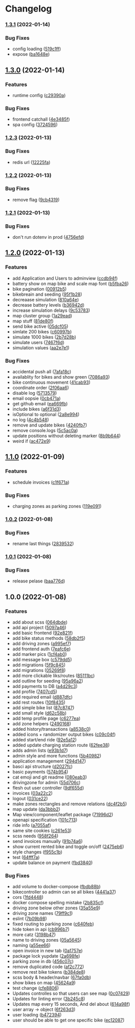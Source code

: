 # Changelog

### [1.3.1](https://www.github.com/scriptcoded/bth-pattern-group-14/compare/v1.3.0...v1.3.1) (2022-01-14)


### Bug Fixes

* config loading ([519c1ff](https://www.github.com/scriptcoded/bth-pattern-group-14/commit/519c1ff0ad2402074c1276f7aff85e4e813e3c78))
* expose ([ba1648e](https://www.github.com/scriptcoded/bth-pattern-group-14/commit/ba1648efb6a1e6eab571748c4b39cff03926e0bf))

## [1.3.0](https://www.github.com/scriptcoded/bth-pattern-group-14/compare/v1.2.3...v1.3.0) (2022-01-14)


### Features

* runtime config ([c29390a](https://www.github.com/scriptcoded/bth-pattern-group-14/commit/c29390af6a0b23be5a5ae30d95bfbfbbaa17f006))


### Bug Fixes

* frontend catchall ([4e3485f](https://www.github.com/scriptcoded/bth-pattern-group-14/commit/4e3485fe304769c0d3ed9c756bbf818e99dddf41))
* spa config ([3724596](https://www.github.com/scriptcoded/bth-pattern-group-14/commit/372459642b42591f7dffcd1b76390160fe4bac9d))

### [1.2.3](https://www.github.com/scriptcoded/bth-pattern-group-14/compare/v1.2.2...v1.2.3) (2022-01-13)


### Bug Fixes

* redis url ([12225fa](https://www.github.com/scriptcoded/bth-pattern-group-14/commit/12225fabcb9ef7a2c55d5e03f1dc5777ad7bb88d))

### [1.2.2](https://www.github.com/scriptcoded/bth-pattern-group-14/compare/v1.2.1...v1.2.2) (2022-01-13)


### Bug Fixes

* remove flag ([9cb4319](https://www.github.com/scriptcoded/bth-pattern-group-14/commit/9cb4319b59c16857ef1b6f668761f714c5280cd0))

### [1.2.1](https://www.github.com/scriptcoded/bth-pattern-group-14/compare/v1.2.0...v1.2.1) (2022-01-13)


### Bug Fixes

* don't run dotenv in prod ([4756efd](https://www.github.com/scriptcoded/bth-pattern-group-14/commit/4756efdf65dbc0946c8f3a011fdf879e5f25771f))

## [1.2.0](https://www.github.com/scriptcoded/bth-pattern-group-14/compare/v1.1.0...v1.2.0) (2022-01-13)


### Features

* add Application and Users to adminview ([ccdb94f](https://www.github.com/scriptcoded/bth-pattern-group-14/commit/ccdb94f59993c234c18a8bb634cc8149b4393aaf))
* battery show on map bike and scale map font ([b5fba26](https://www.github.com/scriptcoded/bth-pattern-group-14/commit/b5fba266df6fb807a5bec9e3bc0687e8b5be0389))
* bike pagination ([00912b5](https://www.github.com/scriptcoded/bth-pattern-group-14/commit/00912b5e7873e303dd5faacc14fb113b028c7727))
* bikebreain and seeding ([95f1b28](https://www.github.com/scriptcoded/bth-pattern-group-14/commit/95f1b287137d59480e0b680421e2c630e1dc27b5))
* decreaase simulation ([810a64e](https://www.github.com/scriptcoded/bth-pattern-group-14/commit/810a64e07bfb374c6e352de26249314d00ea70e9))
* decrease battery levels ([b36942d](https://www.github.com/scriptcoded/bth-pattern-group-14/commit/b36942d30414b2965bde4c918f023bf26819d1b8))
* increase simulation delays ([9c53783](https://www.github.com/scriptcoded/bth-pattern-group-14/commit/9c53783b2bb30bc6643fb1b9b7a351a0057891d1))
* map cluster group ([1a29ead](https://www.github.com/scriptcoded/bth-pattern-group-14/commit/1a29ead3363e8cf772276b6e0f6e6ea0e9f23e32))
* map stuff ([81de80f](https://www.github.com/scriptcoded/bth-pattern-group-14/commit/81de80f8ea86e87b80a1298d0d3b094dc064a713))
* send bike active ([05dcf05](https://www.github.com/scriptcoded/bth-pattern-group-14/commit/05dcf05ea19f834cf3e210370ec723f70d57a853))
* simlate 200 bikes ([c60997b](https://www.github.com/scriptcoded/bth-pattern-group-14/commit/c60997b22047d4949dc4d9621a19358792a62ed7))
* simulate 1000 bikes ([2b7d28b](https://www.github.com/scriptcoded/bth-pattern-group-14/commit/2b7d28bd2cf4c3807c2837ec3ea4d8c4abd34b54))
* simulate users ([7467f6d](https://www.github.com/scriptcoded/bth-pattern-group-14/commit/7467f6d806ca8b7f87062c8e7cf6a7e614d3ef0a))
* simulation values ([aa2e7e1](https://www.github.com/scriptcoded/bth-pattern-group-14/commit/aa2e7e19ca8fa08cc931d72ca8ef77f34ade8bfe))


### Bug Fixes

* accidental push all ([7afa18c](https://www.github.com/scriptcoded/bth-pattern-group-14/commit/7afa18c32d071f4a7cb41cfb30206af2d1fb8d57))
* availablity for bikes and show green ([7086a93](https://www.github.com/scriptcoded/bth-pattern-group-14/commit/7086a938630e81612cdac2ab925629b3ed9dfb4e))
* bike continuous movement ([41cab93](https://www.github.com/scriptcoded/bth-pattern-group-14/commit/41cab933d9d88dfbd4a0be4e99babba64f7ea1bf))
* coordinate order ([2f06aa6](https://www.github.com/scriptcoded/bth-pattern-group-14/commit/2f06aa6441ef9293d6b298662fcd66cae9611fb8))
* disable log ([5713579](https://www.github.com/scriptcoded/bth-pattern-group-14/commit/57135792fc934b8c1eb17487d921e221c8d82aaa))
* email oopsie ([0cb471a](https://www.github.com/scriptcoded/bth-pattern-group-14/commit/0cb471aadef6cd008be7a69789511e3ff140182b))
* get github email ([ea669fb](https://www.github.com/scriptcoded/bth-pattern-group-14/commit/ea669fb39642ee0e1ac679321802297726acfeaa))
* include bikes ([a6f31d3](https://www.github.com/scriptcoded/bth-pattern-group-14/commit/a6f31d3b968a0a714c860710d1f82d96f795eb7e))
* isOptional to optional ([2a8e994](https://www.github.com/scriptcoded/bth-pattern-group-14/commit/2a8e9949c70c4ba1e94ba081d840d2286b8a25b6))
* no log ([4c4b548](https://www.github.com/scriptcoded/bth-pattern-group-14/commit/4c4b5489925d7857256a6273b6aaa8e099c68f11))
* remove and update bikes ([4240fb7](https://www.github.com/scriptcoded/bth-pattern-group-14/commit/4240fb770a99832489c897b4d95b9432159053b8))
* remove console.logs ([5c5ac0a](https://www.github.com/scriptcoded/bth-pattern-group-14/commit/5c5ac0a6a2667a02096862bfb4214b41c128be4d))
* update positions without deleting marker ([8b9b644](https://www.github.com/scriptcoded/bth-pattern-group-14/commit/8b9b644c40f1e50df530fb7a96eb922cb8cb21b9))
* weird if ([ac472e9](https://www.github.com/scriptcoded/bth-pattern-group-14/commit/ac472e9976f691161458bfaa77cdaf1182d43631))

## [1.1.0](https://www.github.com/scriptcoded/bth-pattern-group-14/compare/v1.0.2...v1.1.0) (2022-01-09)


### Features

* schedule invoices ([c1f671a](https://www.github.com/scriptcoded/bth-pattern-group-14/commit/c1f671a4597fac723e4f7b6ef477ad27f16ad6f1))


### Bug Fixes

* charging zones as parking zones ([119e091](https://www.github.com/scriptcoded/bth-pattern-group-14/commit/119e091c000c71d52b9cd928606ec69e262fc301))

### [1.0.2](https://www.github.com/scriptcoded/bth-pattern-group-14/compare/v1.0.1...v1.0.2) (2022-01-08)


### Bug Fixes

* rename last things ([2839532](https://www.github.com/scriptcoded/bth-pattern-group-14/commit/28395329091f15426e249f837fcffbc61ecae47c))

### [1.0.1](https://www.github.com/scriptcoded/bth-pattern-group-14/compare/v1.0.0...v1.0.1) (2022-01-08)


### Bug Fixes

* release pelase ([baa776d](https://www.github.com/scriptcoded/bth-pattern-group-14/commit/baa776d99c1f03c4db87ec1092700c7bc32997e8))

## 1.0.0 (2022-01-08)


### Features

* add about scss ([064dbde](https://www.github.com/scriptcoded/bth-pattern-group-14/commit/064dbde10cd0b64e21b588c73dc10da812e43e12))
* add api project ([5097a46](https://www.github.com/scriptcoded/bth-pattern-group-14/commit/5097a46787278510ab2e3dbd34f23a0ed79081bc))
* add basic frontend ([92e821f](https://www.github.com/scriptcoded/bth-pattern-group-14/commit/92e821f21386da2c4c5a0b96c43c0ab826f9a0d2))
* add bike status methods ([58db2f5](https://www.github.com/scriptcoded/bth-pattern-group-14/commit/58db2f51fc08f9bb513adceb23d275bc1a54f466))
* add driving zones ([a995ef7](https://www.github.com/scriptcoded/bth-pattern-group-14/commit/a995ef70fae4bc826cabb63b668556dc42e512e7))
* add frontend auth ([7eafc6e](https://www.github.com/scriptcoded/bth-pattern-group-14/commit/7eafc6e260c8a011756b8997e85103daed6df6de))
* add marker pics ([1cf4ab0](https://www.github.com/scriptcoded/bth-pattern-group-14/commit/1cf4ab0bc18dd5dff39e7af9728895f081df433b))
* add message box ([c579dd5](https://www.github.com/scriptcoded/bth-pattern-group-14/commit/c579dd56442b719d0d76b436f86a674f5ddb4188))
* add migrations ([5f9c845](https://www.github.com/scriptcoded/bth-pattern-group-14/commit/5f9c845a8ba247272ca7a0adba7a5b8aa063b267))
* add migrations ([05269f8](https://www.github.com/scriptcoded/bth-pattern-group-14/commit/05269f8a8018f822c30ebc9b12a18394337cd455))
* add more clickable liks/routes ([85111bc](https://www.github.com/scriptcoded/bth-pattern-group-14/commit/85111bc2f66894eea787e5f396c8cb9f21f8c271))
* add outline for seeding ([95a96a2](https://www.github.com/scriptcoded/bth-pattern-group-14/commit/95a96a219de864a27627606138b8fbc32203881f))
* add payments to DB ([a4d29c3](https://www.github.com/scriptcoded/bth-pattern-group-14/commit/a4d29c3369e4890e7989d3e98731a6a16b94cdd7))
* add profile ([7407cd5](https://www.github.com/scriptcoded/bth-pattern-group-14/commit/7407cd5da10e2e37897ac3e35d970e9847215f3e))
* add required email ([d887dfc](https://www.github.com/scriptcoded/bth-pattern-group-14/commit/d887dfcb497f95effa20035e5bcd5f97c68f23fa))
* add rest routes ([10f8435](https://www.github.com/scriptcoded/bth-pattern-group-14/commit/10f84351f7de4458363768765473a83a5117b915))
* add simple bike list ([87c8747](https://www.github.com/scriptcoded/bth-pattern-group-14/commit/87c8747df678f842907a903fad24d64adb99faf8))
* add small style ([d62c58b](https://www.github.com/scriptcoded/bth-pattern-group-14/commit/d62c58b04576ec4ae0abe6956fa2735a0ad2c8b7))
* add temp profile page ([c6277ea](https://www.github.com/scriptcoded/bth-pattern-group-14/commit/c6277ead36db3780091dfe48587a546a42eb4af4))
* add zone helpers ([2490168](https://www.github.com/scriptcoded/bth-pattern-group-14/commit/24901688e5f12faa153fcb91503877cfc72cb9c4))
* added history/transactions ([a8538c0](https://www.github.com/scriptcoded/bth-pattern-group-14/commit/a8538c08a43ea43893ecd3d5e0a04826e72d2bb8))
* added icons + randomizer output bikes ([c09c04f](https://www.github.com/scriptcoded/bth-pattern-group-14/commit/c09c04fb94f12db5d79b8f6a5a3b1d24d5bd1d24))
* added start/end ride ([92e5a12](https://www.github.com/scriptcoded/bth-pattern-group-14/commit/92e5a126fbfa520a61582c3bdf586e37093e59ab))
* added update charging station route ([62fee38](https://www.github.com/scriptcoded/bth-pattern-group-14/commit/62fee385acf074eee0aacf4bebb1f9ced149b7b9))
* adds admin lists ([e93b1d7](https://www.github.com/scriptcoded/bth-pattern-group-14/commit/e93b1d779d80b0a4c0d861419a02172682b271db))
* admin style and more functions ([5b40982](https://www.github.com/scriptcoded/bth-pattern-group-14/commit/5b40982fcce81e7b5c5f9697e7f4c62b4d1b01a4))
* application management ([294d147](https://www.github.com/scriptcoded/bth-pattern-group-14/commit/294d1473158ac91571575400d6986d2ba3ae8186))
* basci api structure ([d2027fc](https://www.github.com/scriptcoded/bth-pattern-group-14/commit/d2027fc709301c611a06c5a39c919a907d93cf8e))
* basic payments ([574b954](https://www.github.com/scriptcoded/bth-pattern-group-14/commit/574b954bf4dfa8c67bb37c1d61f08e8765bf7787))
* cat emoji and git readme ([080eab3](https://www.github.com/scriptcoded/bth-pattern-group-14/commit/080eab31f15094e5b0413fa73a69788f568d8a63))
* drivingzone for admin ([55d706c](https://www.github.com/scriptcoded/bth-pattern-group-14/commit/55d706c3d260129ef0e1a6aaa524eb999762fd69))
* flesh out user controller ([9df655d](https://www.github.com/scriptcoded/bth-pattern-group-14/commit/9df655da99012a01bdaeb39c7b7e224c5985b88b))
* invoices ([03a22c2](https://www.github.com/scriptcoded/bth-pattern-group-14/commit/03a22c21ae539f0fce08ac956a71cec315120ee5))
* logout ([031ce22](https://www.github.com/scriptcoded/bth-pattern-group-14/commit/031ce22a2a8dcce7df8eb1ee067267a0a1b61c37))
* make zones rectangles and remove relations ([dc4f2b5](https://www.github.com/scriptcoded/bth-pattern-group-14/commit/dc4f2b5c47c3c0c34f6f7d48b02a6fce28882bdf))
* map update ([da3bbb2](https://www.github.com/scriptcoded/bth-pattern-group-14/commit/da3bbb2718e07c44d6a77f4802e69c1c24c6cc74))
* Map view/component/leaflet package ([71996d2](https://www.github.com/scriptcoded/bth-pattern-group-14/commit/71996d2e3a390c1631bded5e6196e7ec31616bf9))
* openapi specification ([101c713](https://www.github.com/scriptcoded/bth-pattern-group-14/commit/101c71321673ef32d09deec1f97f8b575feb4689))
* ride info ([a7055af](https://www.github.com/scriptcoded/bth-pattern-group-14/commit/a7055af50ea7f242a6e59b085a8c5e06cfaae288))
* same site cookies ([c261e53](https://www.github.com/scriptcoded/bth-pattern-group-14/commit/c261e53ef01e619c24808c71611702c0b7ee2f67))
* scss needs ([958f264](https://www.github.com/scriptcoded/bth-pattern-group-14/commit/958f264bcd4ffe0f7d61af50dab9c6e408f909a1))
* send invoices manually ([91b74a6](https://www.github.com/scriptcoded/bth-pattern-group-14/commit/91b74a6814e60da411b1cbb79a28838fbc72539e))
* show current rented bike and toggle on/off ([2475eb6](https://www.github.com/scriptcoded/bth-pattern-group-14/commit/2475eb6776819e6df49d33b9b8421e60247286d3))
* style changes ([f955c1b](https://www.github.com/scriptcoded/bth-pattern-group-14/commit/f955c1b00b6e7a2ae15b5658f63bff32f85b5c06))
* test ([64fff7a](https://www.github.com/scriptcoded/bth-pattern-group-14/commit/64fff7a9d864f58311d5c8e8c5abc68f9009ab75))
* update balance on payment ([fbd3840](https://www.github.com/scriptcoded/bth-pattern-group-14/commit/fbd3840777081192a9bc6920e9722843489238c0))


### Bug Fixes

* add volume to docker-compose ([fbdb88b](https://www.github.com/scriptcoded/bth-pattern-group-14/commit/fbdb88bf2c6c22757d4ac30aaedecfcb79ad3200))
* bikecontroller so admin can se all bikes ([4441a37](https://www.github.com/scriptcoded/bth-pattern-group-14/commit/4441a37090298ed625cb0a4188df0828d4f12f54))
* cors ([1fd4448](https://www.github.com/scriptcoded/bth-pattern-group-14/commit/1fd4448bbf6a9c1c8f030e6f1e5e6051de7853bf))
* docker compose spelling mistake ([2b835cf](https://www.github.com/scriptcoded/bth-pattern-group-14/commit/2b835cf2d16679b76c88d9e9a89385bea1fb6660))
* driving zone below other zones ([35a55e9](https://www.github.com/scriptcoded/bth-pattern-group-14/commit/35a55e95104f71debce4c705f8519ba117b5914a))
* driving zone names ([79ff9c1](https://www.github.com/scriptcoded/bth-pattern-group-14/commit/79ff9c158f088e9a7c609f3e0f60e1192535f1ef))
* eslint ([7b09b98](https://www.github.com/scriptcoded/bth-pattern-group-14/commit/7b09b980d3a00689eea5e3d1a53838ee9db0bfcc))
* fixed routing to parking zone ([c640feb](https://www.github.com/scriptcoded/bth-pattern-group-14/commit/c640feba7ef54c20abf801b1d70dd9beb41fe2f5))
* hide token in api ([cb996b7](https://www.github.com/scriptcoded/bth-pattern-group-14/commit/cb996b782a0824e44fb89f9db9b96f94b6046fde))
* more catz ([3198b47](https://www.github.com/scriptcoded/bth-pattern-group-14/commit/3198b47ce43cf0c71675e059b07a51fe5fbeaea3))
* name to driving zones ([05a5645](https://www.github.com/scriptcoded/bth-pattern-group-14/commit/05a5645b856ff8b0abe8f4de4fa43826c4ba68e9))
* naming ([a55ee66](https://www.github.com/scriptcoded/bth-pattern-group-14/commit/a55ee66511e1f20710127762dac9095af4b50dec))
* open invoice in new tab ([0a1757e](https://www.github.com/scriptcoded/bth-pattern-group-14/commit/0a1757e47db6e0504d1987b85e5b7b932eae9b88))
* package lock yupdate ([2a698fe](https://www.github.com/scriptcoded/bth-pattern-group-14/commit/2a698fe08bfd4e883cfff2d21e2bd2e145ea4567))
* parking zone in db ([456c07c](https://www.github.com/scriptcoded/bth-pattern-group-14/commit/456c07c4d77e35add35656860d00b9af4d78a446))
* remove duplicated code ([af2c772](https://www.github.com/scriptcoded/bth-pattern-group-14/commit/af2c772a6eacb785e8c7de833fbecef0d66f7811))
* remove rest bike tokens ([b384de8](https://www.github.com/scriptcoded/bth-pattern-group-14/commit/b384de81d5a80fd7af63a747a4f3da6f208451b2))
* scss body & header/navbar ([67fa0db](https://www.github.com/scriptcoded/bth-pattern-group-14/commit/67fa0db3a261b3bb768133dab0fb3f40b559114f))
* show bikes on map ([45624a9](https://www.github.com/scriptcoded/bth-pattern-group-14/commit/45624a9cabd9239d7cc29db6e660851b4bc6dd2a))
* test change ([cfe8806](https://www.github.com/scriptcoded/bth-pattern-group-14/commit/cfe8806930622df5db1cfbd44f670bcd0f4a4f43))
* Updates controlles so that users can see map ([0c07429](https://www.github.com/scriptcoded/bth-pattern-group-14/commit/0c074295aa56099db02404d8c69b975419640ec9))
* Updates for linting error ([3b245c8](https://www.github.com/scriptcoded/bth-pattern-group-14/commit/3b245c856935986b3bb51f8f078eef331e739c0a))
* Updates map every 15 seconds, And del about ([614a98f](https://www.github.com/scriptcoded/bth-pattern-group-14/commit/614a98f40a2848d68ae8492f21759edd9a24f628))
* user array -> object ([6f263d3](https://www.github.com/scriptcoded/bth-pattern-group-14/commit/6f263d3ba529fb002de8ed02c545b7170be745f7))
* user loading ([b472394](https://www.github.com/scriptcoded/bth-pattern-group-14/commit/b47239494d438b00de2e935e9e766d7d72edf284))
* user should be able to get one specific bike ([ec12087](https://www.github.com/scriptcoded/bth-pattern-group-14/commit/ec12087a9719ad7d6dc634b290535e43db7bf802))
